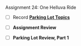 Assignment 24: One Helluva Ride

* [ ] Record [**Parking Lot Topics**](/wiki/Parking-Lot)
* [ ] **Assignment Review**
* [ ] **Parking Lot Review, Part 1**

